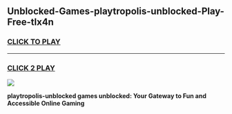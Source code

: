 
## Unblocked-Games-playtropolis-unblocked-Play-Free-tlx4n
<h3>
<a href="https://premium76.site?title=playtropolis-unblocked&ref=18A1">CLICK TO PLAY</a></h3>
<hr>

<h3>
<a href="https://premium76.site?title=playtropolis-unblocked&ref=18A1">CLICK 2 PLAY</a>
  
</h3>

<a href="https://premium76.site?title=playtropolis-unblocked&ref=18A1"><img src="https://clearcache.store/games.png"></a>


**playtropolis-unblocked games unblocked: Your Gateway to Fun and Accessible Online Gaming**
